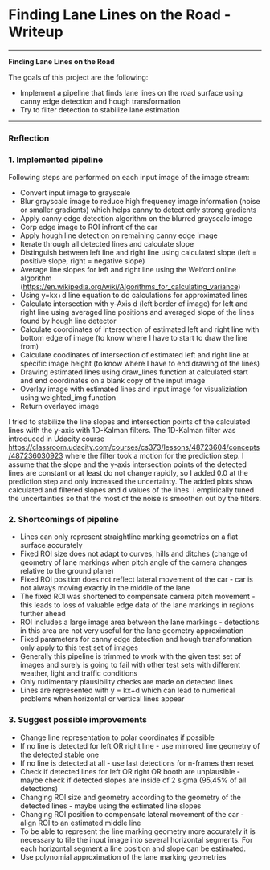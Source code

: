 # **Finding Lane Lines on the Road - Writeup** 


---

**Finding Lane Lines on the Road**

The goals of this project are the following:
* Implement a pipeline that finds lane lines on the road surface using canny edge detection and hough transformation 
* Try to filter detection to stabilize lane estimation 

---

### Reflection

### 1. Implemented pipeline

Following steps are performed on each input image of the image stream: 

* Convert input image to grayscale
* Blur grayscale image to reduce high frequency image information (noise or smaller gradients) which helps canny to detect only strong gradients 
* Apply canny edge detection algorithm on the blurred grayscale image 
* Corp edge image to ROI infront of the car 
* Apply hough line detection on remaining canny edge image 
* Iterate through all detected lines and calculate slope
* Distinguish between left line and right line using calculated slope (left = positive slope, right = negative slope)
* Average line slopes for left and right line using the Welford online algorithm (https://en.wikipedia.org/wiki/Algorithms_for_calculating_variance)
* Using y=kx+d line equation to do calculations for approximated lines 
* Calculate intersection with y-Axis d (left border of image) for left and right line using averaged line positions and averaged slope of the lines found by hough line detector 
* Calculate coordinates of intersection of estimated left and right line with bottom edge of image (to know where I have to start to draw the line from)
* Calculate coodinates of intersection of estimated left and right line at specific image height (to know where I have to end drawing of the lines)
* Drawing estimated lines using draw_lines function at calculated start and end coordinates on a blank copy of the input image 
* Overlay image with estimated lines and input image for visualiziation using weighted_img function 
* Return overlayed image 

I tried to stabilize the line slopes and intersection points of the calculated lines with the y-axis with 1D-Kalman filters. The 1D-Kalman filter was introduced in Udacity course https://classroom.udacity.com/courses/cs373/lessons/48723604/concepts/487236030923 where the filter took a motion for the prediction step. I assume that the slope and the y-axis intersection points of the detected lines are constant or at least do not change rapidly, so I added 0.0 at the prediction step and only increased the uncertainty. The added plots show calculated and filtered slopes and d values of the lines. I empirically tuned the uncertainties so that the most of the noise is smoothen out by the filters. 


### 2. Shortcomings of pipeline 

* Lines can only represent straightline marking geometries on a flat surface accurately 
* Fixed ROI size does not adapt to curves, hills and ditches (change of geometry of lane markings when pitch angle of the camera changes relative to the ground plane) 
* Fixed ROI position does not reflect lateral movement of the car - car is not always moving exactly in the middle of the lane
* The fixed ROI was shortened to compensate camera pitch movement - this leads to loss of valuable edge data of the lane markings in regions further ahead 
* ROI includes a large image area between the lane markings - detections in this area are not very useful for the lane geometry approximation 
* Fixed parameters for canny edge detection and hough transformation only apply to this test set of images 
* Generally this pipeline is trimmed to work with the given test set of images and surely is going to fail with other test sets with different weather, light and traffic conditions 
* Only rudimentary plausibility checks are made on detected lines  
* Lines are represented with y = kx+d which can lead to numerical problems when horizontal or vertical lines appear

### 3. Suggest possible improvements 

* Change line representation to polar coordinates if possible 
* If no line is detected for left OR right line - use mirrored line geometry of the detected stable one 
* If no line is detected at all - use last detections for n-frames then reset  
* Check if detected lines for left OR right OR booth are unplausible - maybe check if detected slopes are inside of 2 sigma (95,45% of all detections)
* Changing ROI size and geometry according to the geometry of the detected lines - maybe using the estimated line slopes
* Changing ROI position to compensate lateral movement of the car - align ROI to an estimated middle line 
* To be able to represent the line marking geometry more accurately it is necessary to tile the input image into several horizontal segments. For each horizontal segment a line position and slope can be estimated. 
* Use polynomial approximation of the lane marking geometries
